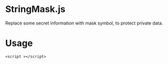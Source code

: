 # StringMask.js
Replace some secret information with mask symbol, to protect private data.

# Usage
```
<script ></script>
```
